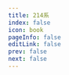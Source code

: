 ```yaml
---
title: 214系
index: false
icon: book
pageInfo: false
editLink: false
prev: false
next: false
---
```

